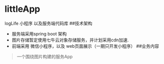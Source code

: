 # littleApp
logLife 小程序 以及服务端代码库
##技术架构
* 服务端采用spring boot 架构 
* 图片存储暂定使用七牛云对象存储服务，并计划采用cdn加速.
* 前端采用 微信小程序，以及 web页面展示（一期只开发小程序）
##业务内容
>一个围绕图片构建的服务App
